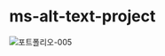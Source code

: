 # ms-alt-text-project
![포트폴리오-005](https://github.com/woojuulee/ms-alt-text-project/assets/149343932/881bc578-19f0-4a12-a2ac-e650a6642243)
